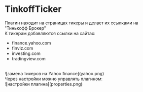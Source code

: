 # TinkoffTicker
Плагин находит на страницах тикеры и делает их ссылками на "Тинькофф Брокер"<br>
К тикерам добавляются ссылки на сайтах:
* finance.yahoo.com
* finviz.com
* investing.com
* tradingview.com
<br>
![замена тикеров на Yahoo finance](yahoo.png)<br>
Через настройки можно управлять плагином:<br>
![настройки плагина](properties.png)

